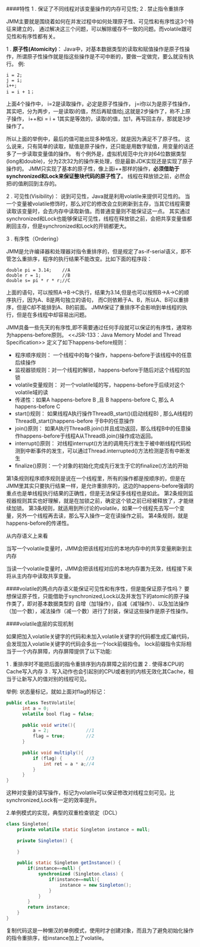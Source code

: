 ####特性
1 . 保证了不同线程对该变量操作的内存可见性;
2 . 禁止指令重排序

JMM主要就是围绕着如何在并发过程中如何处理原子性、可见性和有序性这3个特征来建立的，
通过解决这三个问题，可以解除缓存不一致的问题。而volatile跟可见性和有序性都有关。

1 . **原子性(Atomicity)**： Java中，对基本数据类型的读取和赋值操作是原子性操作，所谓原子性操作就是指这些操作是不可中断的，要做一定做完，要么就没有执行。
例:
```
i = 2;
j = i;
i++;
i = i + 1；
```

上面4个操作中，
i=2是读取操作，必定是原子性操作，
j=i你以为是原子性操作，其实吧，分为两步，一是读取i的值，然后再赋值给j,这就是2步操作了，称不上原子操作，
i++和i = i + 1其实是等效的，读取i的值，加1，再写回主存，那就是3步操作了。

所以上面的举例中，最后的值可能出现多种情况，就是因为满足不了原子性。
这么说来，只有简单的读取，赋值是原子操作，还只能是用数字赋值，用变量的话还多了一步读取变量值的操作。
有个例外是，虚拟机规范中允许对64位数据类型(long和double)，分为2次32为的操作来处理，但是最新JDK实现还是实现了原子操作的。
JMM只实现了基本的原子性，像上面i++那样的操作，**必须借助于synchronized和Lock来保证整块代码的原子性了**。
线程在释放锁之前，必然会把i的值刷回到主存的。

2 . 可见性(Visibility)：
说到可见性，Java就是利用volatile来提供可见性的。
当一个变量被volatile修饰时，那么对它的修改会立刻刷新到主存，当其它线程需要读取该变量时，会去内存中读取新值。而普通变量则不能保证这一点。
其实通过synchronized和Lock也能够保证可见性，线程在释放锁之前，会把共享变量值都刷回主存，但是synchronized和Lock的开销都更大。

3 . 有序性（Ordering）

JMM是允许编译器和处理器对指令重排序的，但是规定了as-if-serial语义，即不管怎么重排序，程序的执行结果不能改变。比如下面的程序段：
```
double pi = 3.14;    //A
double r = 1;        //B
double s= pi * r * r;//C
```
上面的语句，可以按照A->B->C执行，结果为3.14,但是也可以按照B->A->C的顺序执行，因为A、B是两句独立的语句，
而C则依赖于A、B，所以A、B可以重排序，但是C却不能排到A、B的前面。
JMM保证了重排序不会影响到单线程的执行，但是在多线程中却容易出问题。

JMM具备一些先天的有序性,即不需要通过任何手段就可以保证的有序性，通常称为happens-before原则。
<<JSR-133：Java Memory Model and Thread Specification>>
定义了如下happens-before规则：

- 程序顺序规则： 一个线程中的每个操作，happens-before于该线程中的任意后续操作
- 监视器锁规则：对一个线程的解锁，happens-before于随后对这个线程的加锁
- volatile变量规则： 对一个volatile域的写，happens-before于后续对这个volatile域的读
- 传递性：如果A happens-before B ,且 B happens-before C, 那么 A happens-before C
- start()规则： 如果线程A执行操作ThreadB_start()(启动线程B) ,  那么A线程的ThreadB_start()happens-before 于B中的任意操作
- join()原则： 如果A执行ThreadB.join()并且成功返回，那么线程B中的任意操作happens-before于线程A从ThreadB.join()操作成功返回。
- interrupt()原则： 对线程interrupt()方法的调用先行发生于被中断线程代码检测到中断事件的发生，可以通过Thread.interrupted()方法检测是否有中断发生
- finalize()原则：一个对象的初始化完成先行发生于它的finalize()方法的开始

第1条规则程序顺序规则是说在一个线程里，所有的操作都是按顺序的，但是在JMM里其实只要执行结果一样，是允许重排序的，这边的happens-before强调的重点也是单线程执行结果的正确性，但是无法保证多线程也是如此。
第2条规则监视器规则其实也好理解，就是在加锁之前，确定这个锁之前已经被释放了，才能继续加锁。
第3条规则，就适用到所讨论的volatile，如果一个线程先去写一个变量，另外一个线程再去读，那么写入操作一定在读操作之前。
第4条规则，就是happens-before的传递性。


从内存语义上来看

当写一个volatile变量时，JMM会把该线程对应的本地内存中的共享变量刷新到主内存

当读一个volatile变量时，JMM会把该线程对应的本地内存置为无效，线程接下来将从主内存中读取共享变量。

####volatile的两点内存语义能保证可见性和有序性，但是能保证原子性吗？
要想保证原子性，只能借助于synchronized,Lock以及并发包下的atomic的原子操作类了，即对基本数据类型的 自增（加1操作），自减（减1操作）、以及加法操作（加一个数），减法操作（减一个数）进行了封装，保证这些操作是原子性操作。

####volatile底层的实现机制

如果把加入volatile关键字的代码和未加入volatile关键字的代码都生成汇编代码，会发现加入volatile关键字的代码会多出一个lock前缀指令。
lock前缀指令实际相当于一个内存屏障，内存屏障提供了以下功能:

1 . 重排序时不能把后面的指令重排序到内存屏障之前的位置 
2 . 使得本CPU的Cache写入内存 
3 . 写入动作也会引起别的CPU或者别的内核无效化其Cache，相当于让新写入的值对别的线程可见。

举例:
状态量标记，就如上面对flag的标记：
```java
public class TestVolatile{  
      int a = 0;
      volatile bool flag = false;
      
      public void write(){
          a = 2;              //1
          flag = true;        //2
      }
      
      public void multiply(){
          if (flag) {         //3
              int ret = a * a;//4
          }
      }   
}
```
这种对变量的读写操作，标记为volatile可以保证修改对线程立刻可见。比synchronized,Lock有一定的效率提升。

2.单例模式的实现，典型的双重检查锁定（DCL）
```java
class Singleton{
    private volatile static Singleton instance = null;
 
    private Singleton() {
 
    }
 
    public static Singleton getInstance() {
        if(instance==null) {
            synchronized (Singleton.class) {
                if(instance==null){
                    instance = new Singleton();
                }
            }
        }
        return instance;
    }
}
```

复制代码这是一种懒汉的单例模式，使用时才创建对象，而且为了避免初始化操作的指令重排序，给instance加上了volatile。

